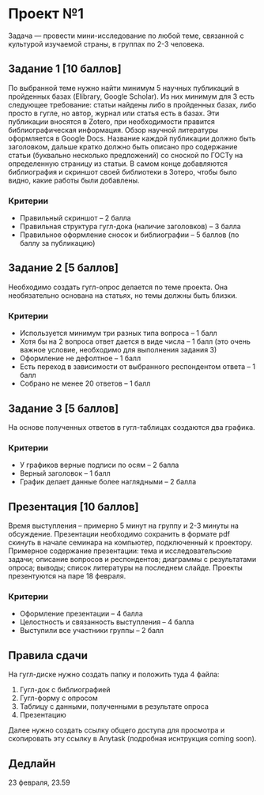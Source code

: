 # Проект №1

Задача — провести мини-исследование по любой теме, связанной с культурой изучаемой страны, в группах по 2-3 человека.

## Задание 1 [10 баллов]
По выбранной теме нужно найти минимум 5 научных публикаций в пройденных базах (Elibrary, Google Scholar). Из них минимум для 3 есть следующее требование: статьи найдены либо в пройденных базах, либо просто в гугле, но автор, журнал или статья есть в базах.
Эти публикации вносятся в Zotero, при необходимости правится библиографическая информация. Обзор научной литературы оформляется в Google Docs. 
Название каждой публикации должно быть заголовком, дальше кратко должно быть описано про содержание статьи (буквально несколько предложений) со сноской по ГОСТу на определенную страницу из статьи. В самом конце добавляются библиография и скриншот своей библиотеки в Зотеро, чтобы было видно, какие работы были добавлены.

### Критерии
* Правильный скриншот – 2 балла
* Правильная структура гугл-дока (наличие заголовков) – 3 балла 
* Правильное оформление сносок и библиографии – 5 баллов (по баллу за публикацию)

## Задание 2 [5 баллов]
Необходимо создать гугл-опрос делается по теме проекта. Она необязательно основана на статьях, но темы должны быть близки.  

### Критерии
* Используется минимум три разных типа вопроса – 1 балл
* Хотя бы на 2 вопроса ответ дается в виде числа – 1 балл (это очень важное условие, необходимо для выполнения задания 3)
* Оформление не дефолтное – 1 балл
* Есть переход в зависимости от выбранного респондентом ответа – 1 балл
* Собрано не менее 20 ответов – 1 балл

## Задание 3 [5 баллов]
На основе полученных ответов в гугл-таблицах создаются два графика.

### Критерии
* У графиков верные подписи по осям – 2 балла
* Верный заголовок – 1 балл
* График делает данные более наглядными – 2 балла 

## Презентация [10 баллов]

Время выступления – примерно 5 минут на группу и 2-3 минуты на обсуждение. Презентации необходимо сохранить в формате pdf скинуть в начале семинара на компьютер, подключенный к проектору. Примерное содержание презентации: тема и исследовательские задачи; описание вопросов и респондентов; диаграммы с результатами опроса; выводы; список литературы на последнем слайде. Проекты презентуются на паре 18 февраля.

### Критерии
* Оформление презентации – 4 балла 
* Целостность и связанность выступления – 4 балла
* Выступили все участники группы – 2 балл


## Правила сдачи
На гугл-диске нужно создать папку и положить туда 4 файла: 

1. Гугл-док с библиографией
2. Гугл-форму с опросом
3. Таблицу с данными, полученными в результате опроса
4. Презентацию

Далее нужно создать ссылку общего доступа для просмотра и скопировать эту ссылку в Anytask (подробная иснтрукция coming soon).

## Дедлайн 

23 февраля, 23.59

